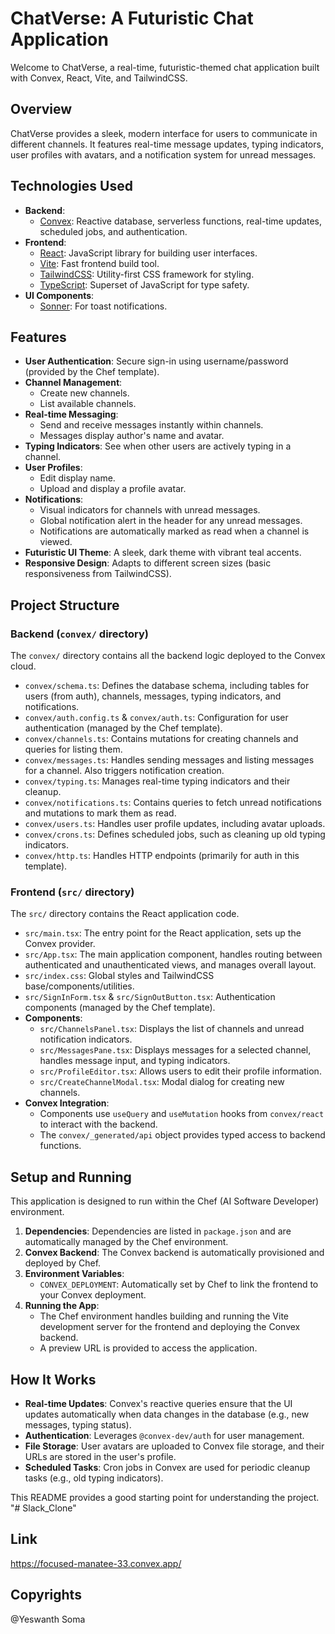 # ChatVerse: A Futuristic Chat Application

Welcome to ChatVerse, a real-time, futuristic-themed chat application built with Convex, React, Vite, and TailwindCSS.

## Overview

ChatVerse provides a sleek, modern interface for users to communicate in different channels. It features real-time message updates, typing indicators, user profiles with avatars, and a notification system for unread messages.

## Technologies Used

*   **Backend**:
    *   [Convex](https://convex.dev/): Reactive database, serverless functions, real-time updates, scheduled jobs, and authentication.
*   **Frontend**:
    *   [React](https://react.dev/): JavaScript library for building user interfaces.
    *   [Vite](https://vitejs.dev/): Fast frontend build tool.
    *   [TailwindCSS](https://tailwindcss.com/): Utility-first CSS framework for styling.
    *   [TypeScript](https://www.typescriptlang.org/): Superset of JavaScript for type safety.
*   **UI Components**:
    *   [Sonner](https://sonner.emilkowal.ski/): For toast notifications.

## Features

*   **User Authentication**: Secure sign-in using username/password (provided by the Chef template).
*   **Channel Management**:
    *   Create new channels.
    *   List available channels.
*   **Real-time Messaging**:
    *   Send and receive messages instantly within channels.
    *   Messages display author's name and avatar.
*   **Typing Indicators**: See when other users are actively typing in a channel.
*   **User Profiles**:
    *   Edit display name.
    *   Upload and display a profile avatar.
*   **Notifications**:
    *   Visual indicators for channels with unread messages.
    *   Global notification alert in the header for any unread messages.
    *   Notifications are automatically marked as read when a channel is viewed.
*   **Futuristic UI Theme**: A sleek, dark theme with vibrant teal accents.
*   **Responsive Design**: Adapts to different screen sizes (basic responsiveness from TailwindCSS).

## Project Structure

### Backend (`convex/` directory)

The `convex/` directory contains all the backend logic deployed to the Convex cloud.

*   `convex/schema.ts`: Defines the database schema, including tables for users (from auth), channels, messages, typing indicators, and notifications.
*   `convex/auth.config.ts` & `convex/auth.ts`: Configuration for user authentication (managed by the Chef template).
*   `convex/channels.ts`: Contains mutations for creating channels and queries for listing them.
*   `convex/messages.ts`: Handles sending messages and listing messages for a channel. Also triggers notification creation.
*   `convex/typing.ts`: Manages real-time typing indicators and their cleanup.
*   `convex/notifications.ts`: Contains queries to fetch unread notifications and mutations to mark them as read.
*   `convex/users.ts`: Handles user profile updates, including avatar uploads.
*   `convex/crons.ts`: Defines scheduled jobs, such as cleaning up old typing indicators.
*   `convex/http.ts`: Handles HTTP endpoints (primarily for auth in this template).

### Frontend (`src/` directory)

The `src/` directory contains the React application code.

*   `src/main.tsx`: The entry point for the React application, sets up the Convex provider.
*   `src/App.tsx`: The main application component, handles routing between authenticated and unauthenticated views, and manages overall layout.
*   `src/index.css`: Global styles and TailwindCSS base/components/utilities.
*   `src/SignInForm.tsx` & `src/SignOutButton.tsx`: Authentication components (managed by the Chef template).
*   **Components**:
    *   `src/ChannelsPanel.tsx`: Displays the list of channels and unread notification indicators.
    *   `src/MessagesPane.tsx`: Displays messages for a selected channel, handles message input, and typing indicators.
    *   `src/ProfileEditor.tsx`: Allows users to edit their profile information.
    *   `src/CreateChannelModal.tsx`: Modal dialog for creating new channels.
*   **Convex Integration**:
    *   Components use `useQuery` and `useMutation` hooks from `convex/react` to interact with the backend.
    *   The `convex/_generated/api` object provides typed access to backend functions.

## Setup and Running

This application is designed to run within the Chef (AI Software Developer) environment.

1.  **Dependencies**: Dependencies are listed in `package.json` and are automatically managed by the Chef environment.
2.  **Convex Backend**: The Convex backend is automatically provisioned and deployed by Chef.
3.  **Environment Variables**:
    *   `CONVEX_DEPLOYMENT`: Automatically set by Chef to link the frontend to your Convex deployment.
4.  **Running the App**:
    *   The Chef environment handles building and running the Vite development server for the frontend and deploying the Convex backend.
    *   A preview URL is provided to access the application.

## How It Works

*   **Real-time Updates**: Convex's reactive queries ensure that the UI updates automatically when data changes in the database (e.g., new messages, typing status).
*   **Authentication**: Leverages `@convex-dev/auth` for user management.
*   **File Storage**: User avatars are uploaded to Convex file storage, and their URLs are stored in the user's profile.
*   **Scheduled Tasks**: Cron jobs in Convex are used for periodic cleanup tasks (e.g., old typing indicators).

This README provides a good starting point for understanding the project.
"# Slack_Clone" 


## Link

https://focused-manatee-33.convex.app/

## Copyrights

@Yeswanth Soma
